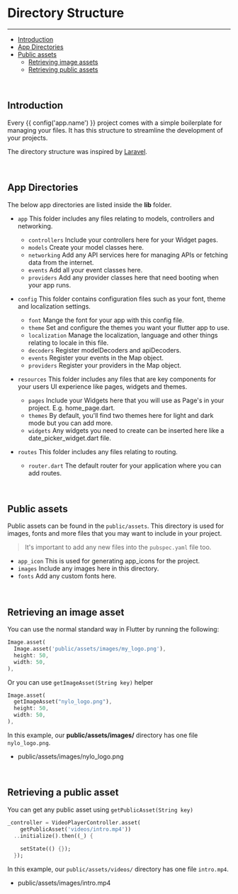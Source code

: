 # Directory Structure

---

<a name="section-1"></a>
- [Introduction](#introduction "Introduction to Directory structures in {{ config('app.name') }}")
- [App Directories](#app-directories "App directories")
- [Public assets](#public-assets "Public assets")
  - [Retrieving image assets](#retrieving-image-assets "Retrieving image assets")
  - [Retrieving public assets](#retrieving-public-assets "Retrieving public assets")

<a name="introduction"></a>
<br>

## Introduction

Every {{ config('app.name') }} project comes with a simple boilerplate for managing your files. It has this structure to streamline the development of your projects.

The directory structure was inspired by <a href="https://github.com/laravel/laravel" target="_BLANK">Laravel</a>.

<a name="app-directories"></a>
<br>

## App Directories

The below app directories are listed inside the <b>lib</b> folder.

- `app` This folder includes any files relating to models, controllers and networking.
  - `controllers` Include your controllers here for your Widget pages.
  - `models` Create your model classes here.
  - `networking` Add any API services here for managing APIs or fetching data from the internet.
  - `events` Add all your event classes here.
  - `providers` Add any provider classes here that need booting when your app runs.

- `config` This folder contains configuration files such as your font, theme and localization settings.
  - `font` Mange the font for your app with this config file.
  - `theme` Set and configure the themes you want your flutter app to use.
  - `localization` Manage the localization, language and other things relating to locale in this file.
  - `decoders` Register modelDecoders and apiDecoders.
  - `events` Register your events in the Map object.
  - `providers` Register your providers in the Map object.

- `resources` This folder includes any files that are key components for your users UI experience like pages, widgets and themes.
  - `pages` Include your Widgets here that you will use as Page's in your project. E.g. home\_page.dart.
  - `themes` By default, you'll find two themes here for light and dark mode but you can add more.
  - `widgets` Any widgets you need to create can be inserted here like a date\_picker\_widget.dart file.

- `routes` This folder includes any files relating to routing.
  - `router.dart` The default router for your application where you can add routes.

<a name="public-assets"></a>
<br>

## Public assets

Public assets can be found in the `public/assets`. This directory is used for images, fonts and more files that you may want to include in your project.

> It's important to add any new files into the `pubspec.yaml` file too.

- `app_icon` This is used for generating app\_icons for the project.
- `images` Include any images here in this directory.
- `fonts` Add any custom fonts here.

<a name="retrieving-image-assets"></a>
<br>

## Retrieving an image asset

You can use the normal standard way in Flutter by running the following:
``` dart
Image.asset(
  Image.asset('public/assets/images/my_logo.png'),
  height: 50,
  width: 50,
),
```

Or you can use `getImageAsset(String key)` helper

``` dart
Image.asset(
  getImageAsset("nylo_logo.png"),
  height: 50,
  width: 50,
),
```

In this example, our <b>public/assets/images/</b> directory has one file `nylo_logo.png`.

- public/assets/images/nylo_logo.png

<a name="retrieving-public-assets"></a>
<br>

## Retrieving a public asset

You can get any public asset using `getPublicAsset(String key)`

``` dart
_controller = VideoPlayerController.asset(
    getPublicAsset('videos/intro.mp4'))
  ..initialize().then((_) {
    
    setState(() {});
  });
```

In this example, our `public/assets/videos/` directory has one file `intro.mp4`.

- public/assets/images/intro.mp4